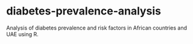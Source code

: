 # diabetes-prevalence-analysis
Analysis of diabetes prevalence and risk factors in African countries and UAE using R.
